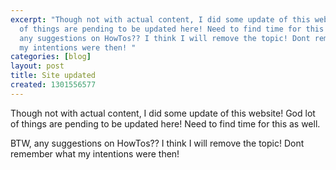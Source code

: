 ```yaml
---
excerpt: "Though not with actual content, I did some update of this website! God lot
  of things are pending to be updated here! Need to find time for this as well.\r\n\r\nBTW,
  any suggestions on HowTos?? I think I will remove the topic! Dont remember what
  my intentions were then! "
categories: [blog]
layout: post
title: Site updated
created: 1301556577
---
```

Though not with actual content, I did some update of this website! God lot of things are pending to be updated here! Need to find time for this as well.

BTW, any suggestions on HowTos?? I think I will remove the topic! Dont remember what my intentions were then! 

